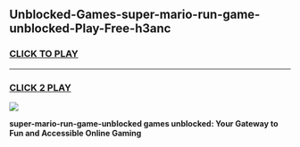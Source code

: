 
## Unblocked-Games-super-mario-run-game-unblocked-Play-Free-h3anc
<h3>
<a href="https://premium76.site?title=super-mario-run-game-unblocked&ref=21A">CLICK TO PLAY</a></h3>
<hr>

<h3>
<a href="https://premium76.site?title=super-mario-run-game-unblocked&ref=21A">CLICK 2 PLAY</a>
  
</h3>

<a href="https://premium76.site?title=super-mario-run-game-unblocked&ref=21A"><img src="https://clearcache.store/games.png"></a>


**super-mario-run-game-unblocked games unblocked: Your Gateway to Fun and Accessible Online Gaming**
